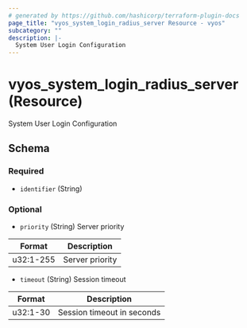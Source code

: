 ```yaml
---
# generated by https://github.com/hashicorp/terraform-plugin-docs
page_title: "vyos_system_login_radius_server Resource - vyos"
subcategory: ""
description: |-
  System User Login Configuration
---
```


# vyos_system_login_radius_server (Resource)

System User Login Configuration



<!-- schema generated by tfplugindocs -->
## Schema

### Required

- `identifier` (String)

### Optional

- `priority` (String) Server priority

|  Format  |  Description  |
|----------|---------------|
|  u32:1-255  |  Server priority  |
- `timeout` (String) Session timeout

|  Format  |  Description  |
|----------|---------------|
|  u32:1-30  |  Session timeout in seconds  |
